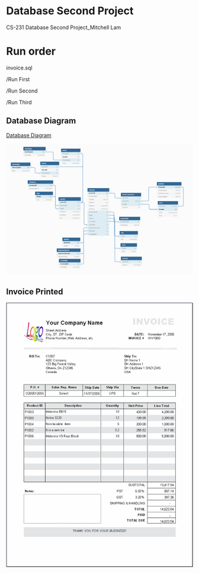 # Database Second Project
 CS-231 Database Second Project_Mitchell Lam

# Run order
invoice.sql


/Run First


/Run Second


/Run Third

## Database Diagram
[Database Diagram](https://dbdiagram.io/d/5dd8305bedf08a25543e41a7)

![Database Diagram](/DB_Diagram.png)

## Invoice Printed
![Invoice_printed](/invoice_printed.png)